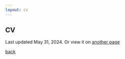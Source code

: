 ```yaml
---
layout: cv
---
```


## CV

Last updated May 31, 2024. Or view it on <a href="https://github.com/asmarcheva/CV/blob/f7328bbc1bdfe72de99992dd78afd6d8de7af8d9/Marcheva_CV.pdf">another page</a>
 
<object data="./assets/Marcheva_CV.pdf" width="700" height="900" type='application/pdf'></object>

[back](./)
